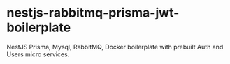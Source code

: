 # nestjs-rabbitmq-prisma-jwt-boilerplate
NestJS Prisma, Mysql, RabbitMQ, Docker boilerplate with prebuilt Auth and Users micro services.
